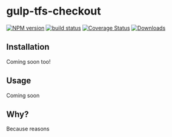 # gulp-tfs-checkout
[![NPM version][npm-image]][npm-url]
[![build status][travis-image]][travis-url]
[![Coverage Status][coveralls-image]][coveralls-url]
[![Downloads][downloads-image]][downloads-url]



## Installation
Coming soon too!

## Usage
Coming soon

## Why?
Because reasons

[npm-image]: https://img.shields.io/npm/v/gulp-tfs-checkout.svg?style=flat-square
[npm-url]: https://npmjs.org/package/gulp-tfs-checkout
[travis-image]: https://img.shields.io/travis/MadsMadsDk/gulp-tfs-checkout.svg?style=flat-square
[travis-url]: https://travis-ci.org/MadsMadsDk/gulp-tfs-checkout
[coveralls-image]: https://coveralls.io/repos/MadsMadsDk/gulp-tfs-checkout/badge.svg
[coveralls-url]: https://coveralls.io/r/MadsMadsDk/gulp-tfs-checkout
[downloads-image]: http://img.shields.io/npm/dm/gulp-tfs-checkout.svg?style=flat-square
[downloads-url]: https://npmjs.org/package/gulp-tfs-checkout
